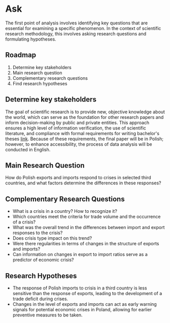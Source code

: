 # Ask
The first point of analysis involves identifying key questions that are essential for examining a specific phenomenon. In the context of scientific research methodology, this involves asking research questions and formulating hypotheses.

## Roadmap
1. Determine key stakeholders
2. Main research question
3. Complementary research questions
4. Find research hypotheses

## Determine key stakeholders
The goal of scientific research is to provide new, objective knowledge about the world, which can serve as the foundation for other research papers and inform decision-making by public and private entities. This approach ensures a high level of information verification, the use of scientific literature, and compliance with formal requirements for writing bachelor's theses [link](https://www.ue.wroc.pl/p/bg/standardy_pracy_dyplomowej_licencjackiej_zal1.pdf). Because of these requirements, the final paper will be in Polish; however, to enhance accessibility, the process of data analysis will be conducted in English.

## Main Research Question
How do Polish exports and imports respond to crises in selected third countries, and what factors determine the differences in these responses?

## Complementary Research Questions
* What is a crisis in a country? How to recognize it?
* Which countries meet the criteria for trade volume and the occurrence of a crisis?
* What was the overall trend in the differences between import and export responses to the crisis?
* Does crisis type impact on this trend?
* Were there regularities in terms of changes in the structure of exports and imports?
* Can information on changes in export to import ratios serve as a predictor of economic crisis?

## Research Hypotheses
* The response of Polish imports to crisis in a third country is less sensitive than the response of exports, leading to the development of a trade deficit during crises.
* Changes in the level of exports and imports can act as early warning signals for potential economic crises in Poland, allowing for earlier preventive measures to be taken.
